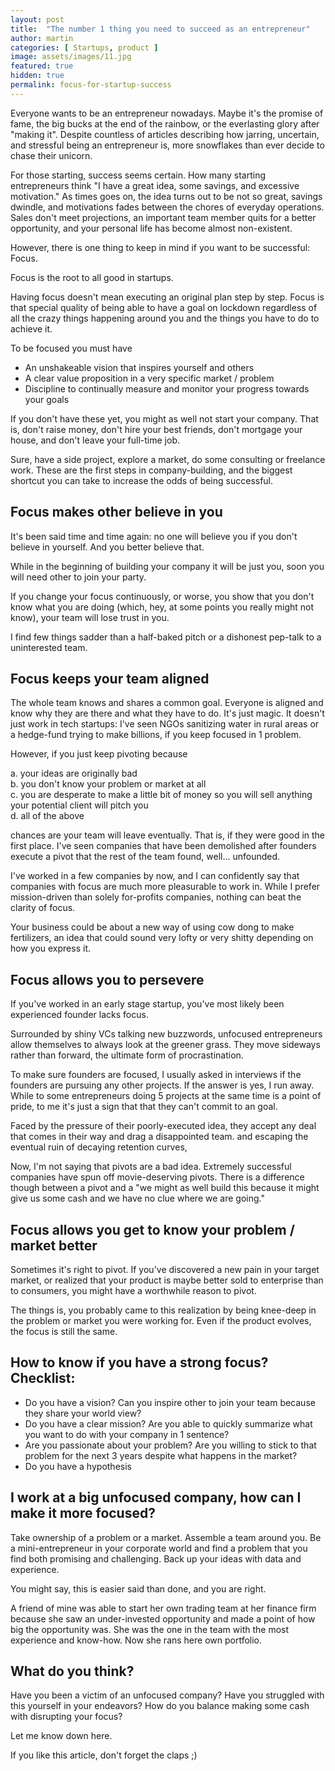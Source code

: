 ```yaml
---
layout: post
title:  "The number 1 thing you need to succeed as an entrepreneur"
author: martin
categories: [ Startups, product ]
image: assets/images/11.jpg
featured: true
hidden: true
permalink: focus-for-startup-success
---
```


Everyone wants to be an entrepreneur nowadays. Maybe it's the promise of fame, the big bucks at the end of the rainbow, or the everlasting glory after "making it". Despite countless of articles describing how jarring, uncertain, and stressful being an entrepreneur is, more snowflakes than ever decide to chase their unicorn.

For those starting, success seems certain. How many starting entrepreneurs think "I have a great idea, some savings, and excessive motivation." As times goes on, the idea turns out to be not so great, savings dwindle, and motivations fades between the chores of everyday operations. Sales don't meet projections, an important team member quits for a better opportunity, and your personal life has become almost non-existent.

However, there is one thing to keep in mind if you want to be successful:
Focus.

Focus is the root to all good in startups.

Having focus doesn't mean executing an original plan step by step. Focus is that special quality of being able to have a goal on lockdown regardless of all the crazy things happening around you and the things you have to do to achieve it.

To be focused you must have
- An unshakeable vision that inspires yourself and others
- A clear value proposition in a very specific market / problem
- Discipline to continually measure and monitor your progress towards your goals

If you don't have these yet, you might as well not start your company. That is, don't raise money, don't hire your best friends, don't mortgage your house, and don't leave your full-time job.

Sure, have a side project, explore a market, do some consulting or freelance work. These are the first steps in company-building, and the biggest shortcut you can take to increase the odds of being successful.

## Focus makes other believe in you

It's been said time and time again: no one will believe you if you don't believe in yourself. And you better believe that.

While in the beginning of building your company it will be just you, soon you will need other to join your party.

If you change your focus continuously, or worse, you show that you don't know what you are doing (which, hey, at some points you really might not know), your team will lose trust in you.

I find few things sadder than a half-baked pitch or a dishonest pep-talk to a uninterested team.

## Focus keeps your team aligned

The whole team knows and shares a common goal. Everyone is aligned and know why they are there and what they have to do. It's just magic. It doesn't just work in tech startups: I've seen NGOs sanitizing water in rural areas or a hedge-fund trying to make billions, if you keep focused in 1 problem.

However, if you just keep pivoting because

a. your ideas are originally bad  
b. you don't know your problem or market at all  
c. you are desperate to make a little bit of money so you will sell anything your potential client will pitch you  
d. all of the above  

chances are your team will leave eventually. That is, if they were good in the first place. I've seen companies that have been demolished after founders execute a pivot that the rest of the team found, well... unfounded.

 I've worked in a few companies by now, and I can confidently say that companies with focus are much more pleasurable to work in. While I prefer mission-driven than solely for-profits companies, nothing can beat the clarity of focus.

Your business could be about a new way of using cow dong to make fertilizers, an idea that could sound very lofty or very shitty depending on how you express it.


## Focus allows you to persevere

If you've worked in an early stage startup, you've most likely been experienced founder lacks focus.

Surrounded by shiny VCs talking new buzzwords, unfocused entrepreneurs allow themselves to always look at the greener grass. They move sideways rather than forward, the ultimate form of procrastination.

To make sure founders are focused, I usually asked in interviews if the founders are pursuing any other projects. If the answer is yes, I run away. While to some entrepreneurs doing 5 projects at the same time is a point of pride, to me it's just a sign that that they can't commit to an goal.

Faced by the pressure of their poorly-executed idea, they accept any deal that comes in their way and drag a disappointed team. and escaping the eventual ruin of decaying retention curves,

Now, I'm not saying that pivots are a bad idea. Extremely successful companies have spun off movie-deserving pivots. There is a difference though between a pivot and a "we might as well build this because it might give us some cash and we have no clue where we are going."


## Focus allows you get to know your problem / market better

Sometimes it's right to pivot. If you've discovered a new pain in your target market, or realized that your product is maybe better sold to enterprise than to consumers, you might have a worthwhile reason to pivot.

The things is, you probably came to this realization by being knee-deep in the problem or market you were working for. Even if the product evolves, the focus is still the same.

## How to know if you have a strong focus? Checklist:

- Do you have a vision? Can you inspire other to join your team because they share your world view?
- Do you have a clear mission? Are you able to quickly summarize what you want to do with your company in 1 sentence?
- Are you passionate about your problem? Are you willing to stick to that problem for the next 3 years despite what happens in the market?
- Do you have a hypothesis

## I work at a big unfocused company, how can I make it more focused?

Take ownership of a problem or a market. Assemble a team around you. Be a mini-entrepreneur in your corporate world and find a problem that you find both promising and challenging. Back up your ideas with data and experience.

You might say, this is easier said than done, and you are right.

A friend of mine was able to start her own trading team at her finance firm because she saw an under-invested opportunity and made a point of how big the opportunity was. She was the one in the team with the most experience and know-how. Now she rans here own portfolio.

## What do you think?

Have you been a victim of an unfocused company? Have you struggled with this yourself in your endeavors? How do you balance making some cash with disrupting your focus?

Let me know down here.

If you like this article, don't forget the claps ;)
